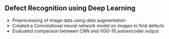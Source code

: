 ## Defect Recognition using Deep Learning 
- Preprocessing of image data using data augmentation
- Created a Convolutional neural network model on images to find defects
- Evaluated comparison between CNN and VGG-16 autoencoder output

